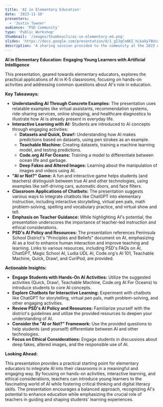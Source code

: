 ```yaml
---
title: 'AI in Elementary Education'
date: '2023-11-10'
presenters:
  - 'Justin Towner'
audience: 'PSD Community'
type: 'Public Workshop'
thumbnail: '/images/thumbnails/ai-in-elementary-ed.png'
slides: 'https://docs.google.com/presentation/d/1_gIJgCo6KZ_hLkaXy78UcdTzMtrWsUqUSnGTrn4rfZY/embed'
description: 'A sharing session provided to the community at the 2023 AI for All Public Event'
---
```


**AI in Elementary Education: Engaging Young Learners with Artificial Intelligence**

This presentation, geared towards elementary educators, explores the practical applications of AI in K-5 classrooms, focusing on hands-on activities and addressing common questions about AI's role in education.

**Key Takeaways:**

- **Understanding AI Through Concrete Examples:** The presentation uses relatable examples like virtual assistants, recommendation systems, ride-sharing services, online shopping, and healthcare diagnostics to illustrate how AI is already present in everyday life.
- **Interactive Learning with AI:** Students are introduced to AI concepts through engaging activities:
  - **Datasets and Quick, Draw!:** Understanding how AI makes predictions based on datasets, using pen strokes as an example.
  - **Teachable Machine:** Creating datasets, training a machine learning model, and testing predictions.
  - **Code.org AI For Oceans:** Training a model to differentiate between ocean life and garbage.
  - **Deep Fakes and Altered Images:** Learning about the manipulation of images and videos using AI.
- **"AI or Not?" Game:** A fun and interactive game helps students (and teachers) distinguish between true AI and other technologies, using examples like self-driving cars, automatic doors, and face filters.
- **Classroom Applications of Chatbots:** The presentation suggests various ways to integrate chatbots like ChatGPT into elementary instruction, including interactive storytelling, virtual pen pals, math problem-solving, spelling and vocabulary practice, and virtual show and tell.
- **Emphasis on Teacher Guidance:** While highlighting AI's potential, the presentation underscores the importance of teacher-led instruction and ethical considerations.
- **PSD's AI Policy and Resources:** The presentation references Peninsula School District's "Principles and Beliefs" document on AI, emphasizing AI as a tool to enhance human interaction and improve teaching and learning. Links to various resources, including PSD's FAQs on AI, ChatGPT, Magic School AI, Ludia UDL AI, Code.org's AI 101, Teachable Machine, Quick, Draw!, and CuriPod, are provided.

**Actionable Insights:**

- **Engage Students with Hands-On AI Activities:** Utilize the suggested activities (Quick, Draw!, Teachable Machine, Code.org AI For Oceans) to introduce students to core AI concepts.
- **Explore Chatbots for Interactive Learning:** Experiment with chatbots like ChatGPT for storytelling, virtual pen pals, math problem-solving, and other engaging activities.
- **Review PSD's AI Policy and Resources:** Familiarize yourself with the district's guidelines and utilize the provided resources to deepen your understanding of AI.
- **Consider the "AI or Not?" Framework:** Use the provided questions to help students (and yourself) differentiate between AI and other technologies.
- **Focus on Ethical Considerations:** Engage students in discussions about deep fakes, altered images, and the responsible use of AI.

**Looking Ahead:**

This presentation provides a practical starting point for elementary educators to integrate AI into their classrooms in a meaningful and engaging way. By focusing on hands-on activities, interactive learning, and ethical considerations, teachers can introduce young learners to the fascinating world of AI while fostering critical thinking and digital literacy skills. The presentation encourages a balanced approach, recognizing AI's potential to enhance education while emphasizing the crucial role of teachers in guiding and shaping students' learning experiences.
